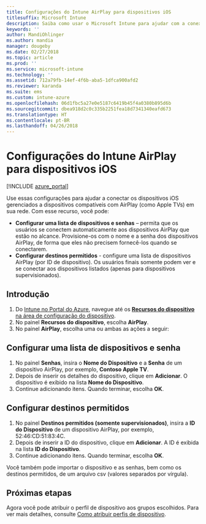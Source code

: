 ```yaml
---
title: Configurações do Intune AirPlay para dispositivos iOS
titlesuffix: Microsoft Intune
description: Saiba como usar o Microsoft Intune para ajudar com a conexão automática dos dispositivos iOS para dispositivos compatíveis com AirPlay.
keywords: ''
author: MandiOhlinger
ms.author: mandia
manager: dougeby
ms.date: 02/27/2018
ms.topic: article
ms.prod: ''
ms.service: microsoft-intune
ms.technology: ''
ms.assetid: 712a79fb-14ef-4f6b-aba5-1dfca900afd2
ms.reviewer: karanda
ms.suite: ems
ms.custom: intune-azure
ms.openlocfilehash: 06d1fbc5a27e0e5187c6419b45f4a0380b895d6b
ms.sourcegitcommit: dbea918d2c0c335b2251fea18d7341340eafd673
ms.translationtype: HT
ms.contentlocale: pt-BR
ms.lasthandoff: 04/26/2018
---
```

# <a name="intune-airplay-settings-for-ios-devices"></a>Configurações do Intune AirPlay para dispositivos iOS

[!INCLUDE [azure_portal](./includes/azure_portal.md)]

Use essas configurações para ajudar a conectar os dispositivos iOS gerenciados a dispositivos compatíveis com AirPlay (como Apple TVs) em sua rede.
Com esse recurso, você pode:

- **Configurar uma lista de dispositivos e senhas** – permita que os usuários se conectem automaticamente aos dispositivos AirPlay que estão no alcance. Provisione-os com o nome e a senha dos dispositivos AirPlay, de forma que eles não precisem fornecê-los quando se conectarem.
- **Configurar destinos permitidos** - configure uma lista de dispositivos AirPlay (por ID de dispositivo). Os usuários finais somente podem ver e se conectar aos dispositivos listados (apenas para dispositivos supervisionados).

## <a name="get-started"></a>Introdução

1. Do [Intune no Portal do Azure](https://portal.azure.com), navegue até os [**Recursos do dispositivo** na área de configuração do dispositivo](device-features-configure.md). 
1. No painel **Recursos do dispositivo**, escolha **AirPlay**.
2. No painel **AirPlay**, escolha uma ou ambas as ações a seguir:

## <a name="configure-a-device-and-password-list"></a>Configurar uma lista de dispositivos e senha

1. No painel **Senhas**, insira o **Nome do Dispositivo** e a **Senha** de um dispositivo AirPlay, por exemplo, **Contoso Apple TV**.
2. Depois de inserir os detalhes do dispositivo, clique em **Adicionar**. O dispositivo é exibido na lista **Nome do Dispositivo**.
3. Continue adicionando itens. Quando terminar, escolha **OK**.


## <a name="configure-allowed-destinations"></a>Configurar destinos permitidos

1. No painel **Destinos permitidos (somente supervisionados)**, insira a **ID do Dispositivo** de um dispositivo AirPlay, por exemplo, 52:46:CD:51:83:4C.
2. Depois de inserir a ID do dispositivo, clique em **Adicionar**. A ID é exibida na lista **ID do Dispositivo**.
3. Continue adicionando itens. Quando terminar, escolha **OK**.

Você também pode importar o dispositivo e as senhas, bem como os destinos permitidos, de um arquivo csv (valores separados por vírgula).


## <a name="next-steps"></a>Próximas etapas

Agora você pode atribuir o perfil de dispositivo aos grupos escolhidos. Para ver mais detalhes, consulte [Como atribuir perfis de dispositivo](device-profile-assign.md).

